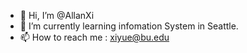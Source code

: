 - 👋 Hi, I’m @AllanXi
- 🌱 I’m currently learning infomation System in Seattle.
- 📫 How to reach me : xiyue@bu.edu

<!---
AllanXi/AllanXi is a ✨ special ✨ repository because its `README.md` (this file) appears on your GitHub profile.
You can click the Preview link to take a look at your changes.
--->
